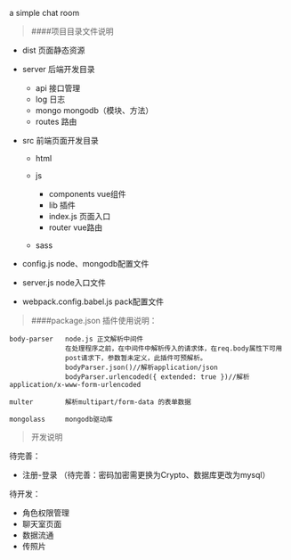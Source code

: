  a simple chat room

> ####项目目录文件说明

* dist 页面静态资源
* server 后端开发目录

   - api 接口管理
   - log 日志
   - mongo mongodb（模块、方法）
   - routes 路由

* src 前端页面开发目录

   - html
   - js

       - components vue组件
       - lib 插件
       - index.js 页面入口
       - router vue路由

   - sass

* config.js node、mongodb配置文件
* server.js node入口文件
* webpack.config.babel.js pack配置文件

> ####package.json 插件使用说明：

    body-parser   node.js 正文解析中间件
                  在处理程序之前，在中间件中解析传入的请求体，在req.body属性下可用 
                  post请求下，参数暂未定义，此插件可预解析。
                  bodyParser.json()//解析application/json
                  bodyParser.urlencoded({ extended: true })//解析application/x-www-form-urlencoded
                          
    multer        解析multipart/form-data 的表单数据
    
    mongolass     mongodb驱动库  
    
> 开发说明

待完善：  
* 注册-登录 （待完善：密码加密需更换为Crypto、数据库更改为mysql） 
 
待开发：
* 角色权限管理
* 聊天室页面 
* 数据流通
* 传照片
      
